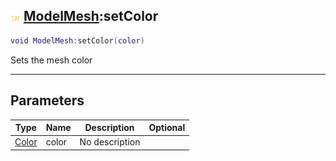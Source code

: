 ## ![shared](../../.gitbook/assets/shared.png) [ModelMesh](modelmesh):setColor

```lua
void ModelMesh:setColor(color)
```

Sets the mesh color

------
## Parameters

| Type   | Name | Description | Optional |
| ------ | ---- | ----------- | -------: |
| [Color](color) | color | No description |  |

